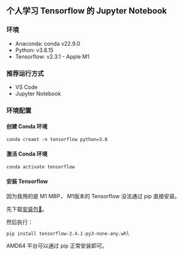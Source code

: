 ## 个人学习 Tensorflow 的 Jupyter Notebook

### 环境

* Anaconda: conda v22.9.0
* Python: v3.8.15
* Tensorflow: v2.3.1 - Apple M1

### 推荐运行方式

* VS Code
* Jupyter Notebook

### 环境配置

#### 创建 Conda 环境

```shell
conda creaet -n tensorflow python=3.8
```

#### 激活 Conda 环境

```shell
conda activate tensorflow
```

#### 安装 Tensorflow

因为我用的是 M1 MBP， M1版本的 Tensorflow 没法通过 pip 直接安装。

先下载[安装包🔗](https://drive.google.com/drive/folders/1oSipZLnoeQB0Awz8U68KYeCPsULy_dQ7)。

然后执行：

```shell
pip install tensorflow-2.4.1-py3-none-any.whl
```

AMD64 平台可以通过 pip 正常安装即可。